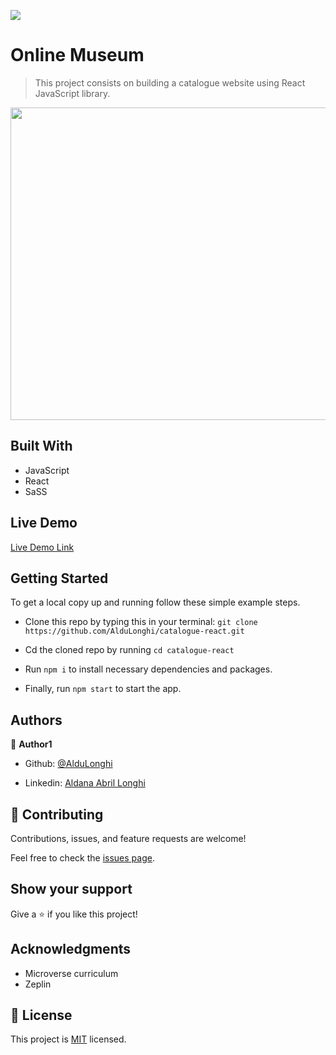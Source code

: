 ![](https://img.shields.io/badge/Microverse-blueviolet)

# Online Museum

> This project consists on building a catalogue website using React JavaScript library.

<img src="./src/assets/screenshot.png" width="650" height="500">

## Built With

- JavaScript
- React
- SaSS

## Live Demo

[Live Demo Link](https://awsome-online-museum.herokuapp.com/)


## Getting Started

To get a local copy up and running follow these simple example steps.

- Clone this repo by typing this in your terminal: `git clone https://github.com/AlduLonghi/catalogue-react.git`

- Cd the cloned repo by running `cd catalogue-react`

- Run `npm i` to install necessary dependencies and packages.

- Finally, run `npm start` to start the app.

## Authors

👤 **Author1**

- Github: [@AlduLonghi](https://github.com/AlduLonghi)

- Linkedin: [Aldana Abril Longhi](www.linkedin.com/in/aldanalonghi)

## 🤝 Contributing

Contributions, issues, and feature requests are welcome!

Feel free to check the [issues page](issues/).

## Show your support

Give a ⭐️ if you like this project!

## Acknowledgments

- Microverse curriculum
- Zeplin

## 📝 License

This project is [MIT](lic.url) licensed.
